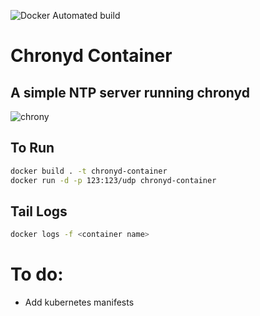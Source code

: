 ![Docker Automated build](https://img.shields.io/docker/automated/ryannemeth/chronyd?style=plastic)
# Chronyd Container
## A simple NTP server running chronyd

![chrony](https://ostechnix.com/wp-content/uploads/2018/10/chrony-1.jpeg)

## To Run

```sh
docker build . -t chronyd-container
docker run -d -p 123:123/udp chronyd-container
```

## Tail Logs
```sh
docker logs -f <container name>
```

# To do:
<ul>
  <li>Add kubernetes manifests</li>
</ul>